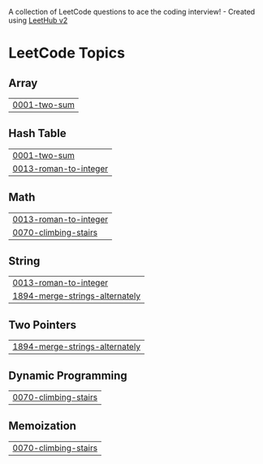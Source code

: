 A collection of LeetCode questions to ace the coding interview! - Created using [LeetHub v2](https://github.com/arunbhardwaj/LeetHub-2.0)
<!---LeetCode Topics Start-->
# LeetCode Topics
## Array
|  |
| ------- |
| [0001-two-sum](https://github.com/Choi-jujuyeon/Python-CodingTest/tree/master/0001-two-sum) |
## Hash Table
|  |
| ------- |
| [0001-two-sum](https://github.com/Choi-jujuyeon/Python-CodingTest/tree/master/0001-two-sum) |
| [0013-roman-to-integer](https://github.com/Choi-jujuyeon/Python-CodingTest/tree/master/0013-roman-to-integer) |
## Math
|  |
| ------- |
| [0013-roman-to-integer](https://github.com/Choi-jujuyeon/Python-CodingTest/tree/master/0013-roman-to-integer) |
| [0070-climbing-stairs](https://github.com/Choi-jujuyeon/Python-CodingTest/tree/master/0070-climbing-stairs) |
## String
|  |
| ------- |
| [0013-roman-to-integer](https://github.com/Choi-jujuyeon/Python-CodingTest/tree/master/0013-roman-to-integer) |
| [1894-merge-strings-alternately](https://github.com/Choi-jujuyeon/Python-CodingTest/tree/master/1894-merge-strings-alternately) |
## Two Pointers
|  |
| ------- |
| [1894-merge-strings-alternately](https://github.com/Choi-jujuyeon/Python-CodingTest/tree/master/1894-merge-strings-alternately) |
## Dynamic Programming
|  |
| ------- |
| [0070-climbing-stairs](https://github.com/Choi-jujuyeon/Python-CodingTest/tree/master/0070-climbing-stairs) |
## Memoization
|  |
| ------- |
| [0070-climbing-stairs](https://github.com/Choi-jujuyeon/Python-CodingTest/tree/master/0070-climbing-stairs) |
<!---LeetCode Topics End-->